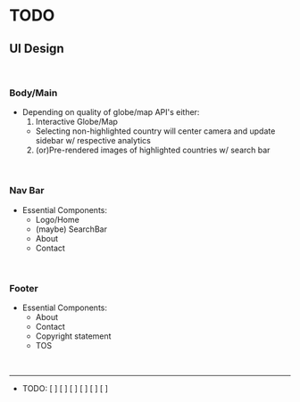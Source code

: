 # TODO

## UI Design

&nbsp;

### Body/Main

- Depending on quality of globe/map API's either:
  1. Interactive Globe/Map
  - Selecting non-highlighted country will center camera and update sidebar w/ respective analytics
  2. (or)Pre-rendered images of highlighted countries w/ search bar

&nbsp;

### Nav Bar

- Essential Components:
  - Logo/Home
  - (maybe) SearchBar
  - About
  - Contact

&nbsp;

### Footer

- Essential Components:
  - About
  - Contact
  - Copyright statement
  - TOS

&nbsp;

---

- TODO:
[ ]
[ ]
[ ]
[ ]
[ ]
[ ]